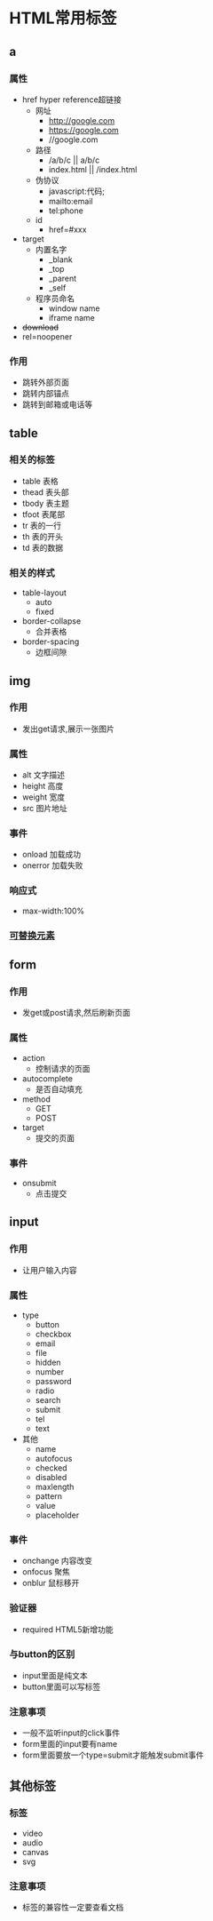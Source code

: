 # HTML常用标签
## a
### 属性
- href hyper reference超链接
    - 网址
        - http://google.com
        - https://google.com
        - //google.com
    - 路径
        - /a/b/c || a/b/c
        - index.html || /index.html
    - 伪协议
        - javascript:代码;
        - mailto:email
        - tel:phone
    - id
        - href=#xxx
- target 
    - 内置名字
        - _blank
        - _top
        - _parent
        - _self
    - 程序员命名
        - window name
        - iframe name
- ~~download~~ 
- rel=noopener
### 作用
- 跳转外部页面
- 跳转内部锚点
- 跳转到邮箱或电话等
## table
### 相关的标签
- table 表格
- thead 表头部
- tbody 表主题
- tfoot 表尾部
- tr 表的一行
- th 表的开头
- td 表的数据
### 相关的样式
- table-layout
    - auto
    - fixed
- border-collapse
    - 合并表格
- border-spacing
    - 边框间隙
## img
### 作用
- 发出get请求,展示一张图片
### 属性
- alt 文字描述
- height 高度
- weight 宽度
- src 图片地址
### 事件
- onload 加载成功
- onerror 加载失败
### 响应式
- max-width:100%
### [可替换元素](https://developer.mozilla.org/zh-CN/docs/Web/CSS/Replaced_element)

## form
### 作用
- 发get或post请求,然后刷新页面
### 属性
- action
    - 控制请求的页面
- autocomplete
    - 是否自动填充
- method
    - GET
    - POST
- target
    - 提交的页面
### 事件
- onsubmit
    - 点击提交
## input
### 作用
- 让用户输入内容
### 属性
- type
    - button
    - checkbox
    - email
    - file
    - hidden
    - number
    - password
    - radio
    - search
    - submit
    - tel
    - text
- 其他
    - name
    - autofocus
    - checked
    - disabled
    - maxlength
    - pattern
    - value
    - placeholder
### 事件
- onchange 内容改变
- onfocus 聚焦
- onblur 鼠标移开
### 验证器
- required HTML5新增功能
### 与button的区别
- input里面是纯文本
- button里面可以写标签
### 注意事项
- 一般不监听input的click事件
- form里面的input要有name
- form里面要放一个type=submit才能触发submit事件
## 其他标签
### 标签
- video
- audio
- canvas
- svg
### 注意事项
- 标签的兼容性一定要查看文档
